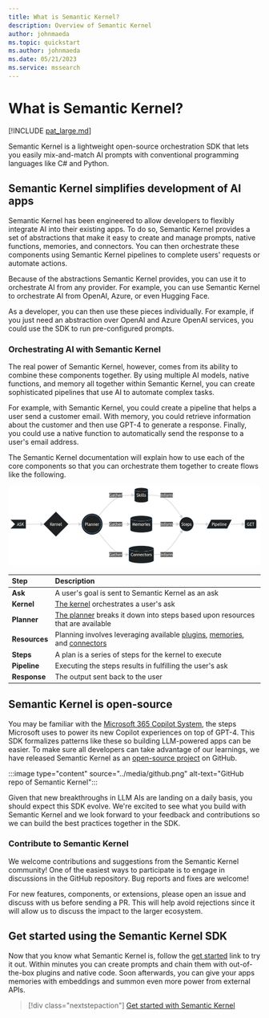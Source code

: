 ```yaml
---
title: What is Semantic Kernel?
description: Overview of Semantic Kernel
author: johnmaeda
ms.topic: quickstart
ms.author: johnmaeda
ms.date: 05/21/2023
ms.service: mssearch
---
```

# What is Semantic Kernel?


[!INCLUDE [pat_large.md](../includes/pat_large.md)]

Semantic Kernel is a lightweight open-source orchestration SDK that lets you easily mix-and-match AI prompts with conventional programming languages like C# and Python.

## Semantic Kernel simplifies development of AI apps
Semantic Kernel has been engineered to allow developers to flexibly integrate AI into their existing apps. To do so, Semantic Kernel provides a set of abstractions that make it easy to create and manage prompts, native functions, memories, and connectors. You can then orchestrate these components using Semantic Kernel pipelines to complete users' requests or automate actions.

Because of the abstractions Semantic Kernel provides, you can use it to orchestrate AI from any provider. For example, you can use Semantic Kernel to orchestrate AI from OpenAI, Azure, or even Hugging Face.

As a developer, you can then use these pieces individually. For example, if you just need an abstraction over OpenAI and Azure OpenAI services, you could use the SDK to run pre-configured prompts.

### Orchestrating AI with Semantic Kernel
The real power of Semantic Kernel, however, comes from its ability to combine these components together. By using multiple AI models, native functions, and memory all together within Semantic Kernel, you can create sophisticated pipelines that use AI to automate complex tasks.

For example, with Semantic Kernel, you could create a pipeline that helps a user send a customer email. With memory, you could retrieve information about the customer and then use GPT-4 to generate a response. Finally, you could use a native function to automatically send the response to a user's email address.

The Semantic Kernel documentation will explain how to use each of the core components so that you can orchestrate them together to create flows like the following.

![Technical perspective of what's happening](../media/flowdiagram.png)

| Step | Description |
|:-|:-|
| **Ask** | A user's goal is sent to Semantic Kernel as an ask |
| **Kernel** | [The kernel](/semantic-kernel/create-chains/kernel) orchestrates a user's ask |
| **Planner** | [The planner](/semantic-kernel/create-chains/planner) breaks it down into steps based upon resources that are available |
| **Resources** | Planning involves leveraging available [plugins](/semantic-kernel/create-plugins/index), [memories](/semantic-kernel/memories/index), and [connectors](/semantic-kernel/create-chains/connectors) |
| **Steps** | A plan is a series of steps for the kernel to execute |
| **Pipeline** | Executing the steps results in fulfilling the user's ask |
| **Response** | The output sent back to the user |

## Semantic Kernel is open-source
You may be familiar with the [Microsoft 365 Copilot System](https://www.youtube.com/watch?v=E5g20qmeKpg), the steps Microsoft uses to power its new Copilot experiences on top of GPT-4. This SDK formalizes patterns like these so building LLM-powered apps can be easier. To make sure all developers can take advantage of our learnings, we have released Semantic Kernel as an [open-source project](https://aka.ms/skrepo) on GitHub. 

:::image type="content" source="../media/github.png" alt-text="GitHub repo of Semantic Kernel":::

Given that new breakthroughs in LLM AIs are landing on a daily basis, you should expect this SDK evolve. We're excited to see what you build with Semantic Kernel and we look forward to your feedback and contributions so we can build the best practices together in the SDK.

### Contribute to Semantic Kernel
We welcome contributions and suggestions from the Semantic Kernel community! One of the easiest ways to participate is to engage in discussions in the GitHub repository. Bug reports and fixes are welcome!

For new features, components, or extensions, please open an issue and discuss with us before sending a PR. This will help avoid rejections since it will allow us to discuss the impact to the larger ecosystem.

<!-- ## Semantic Kernel is one part of the entire AI ecosystem -->

## Get started using the Semantic Kernel SDK
Now that you know what Semantic Kernel is, follow the [get started](/semantic-kernel/get-started) link to try it out. Within minutes you can create prompts and chain them with out-of-the-box plugins and native code. Soon afterwards, you can give your apps memories with embeddings and summon even more power from external APIs.

> [!div class="nextstepaction"]
> [Get started with Semantic Kernel](/semantic-kernel/get-started)